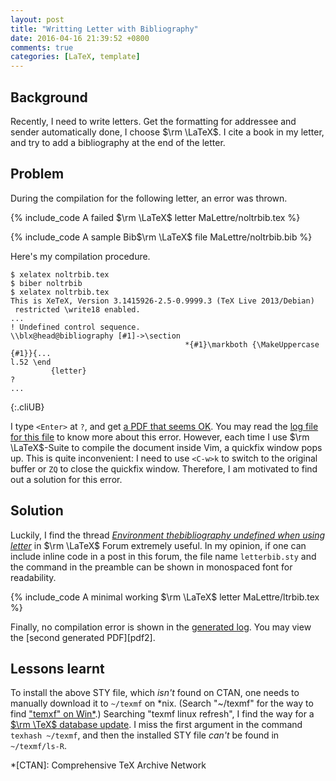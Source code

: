 ```yaml
---
layout: post
title: "Writting Letter with Bibliography"
date: 2016-04-16 21:39:52 +0800
comments: true
categories: [LaTeX, template]
---
```


Background
---

Recently, I need to write letters.  Get the formatting for addressee
and sender automatically done, I choose $\rm \LaTeX$.  I cite a book
in my letter, and try to add a bibliography at the end of the letter.

Problem
---

During the compilation for the following letter, an error was thrown.

{% include_code A failed $\rm \LaTeX$ letter MaLettre/noltrbib.tex %}

{% include_code A sample Bib$\rm \LaTeX$ file MaLettre/noltrbib.bib %}

Here's my compilation procedure.

    $ xelatex noltrbib.tex
    $ biber noltrbib
    $ xelatex noltrbib.tex
    This is XeTeX, Version 3.1415926-2.5-0.9999.3 (TeX Live 2013/Debian)
     restricted \write18 enabled.
    ...
    ! Undefined control sequence.
    \\blx@head@bibliography [#1]->\section 
                                           *{#1}\markboth {\MakeUppercase {#1}}{...
    l.52 \end
             {letter}
    ?
    ...
{:.cliUB}

I type `<Enter>` at `?`, and get [a PDF that seems OK][pdf1].  You may
read the [log file for this file][log1] to know more about this error.
However, each time I use $\rm \LaTeX$-Suite to compile the document
inside Vim, a quickfix window pops up.  This is quite inconvenient: I
need to use `<C-w>k` to switch to the original buffer or `ZQ` to close
the quickfix window.  Therefore, I am motivated to find out a solution
for this error.

<!-- more -->

Solution
---

Luckily, I find the thread
[*Environment thebibliography undefined when using letter*][sol] in
$\rm \LaTeX$ Forum extremely useful.  In my opinion, if one can
include inline code in a post in this forum, the file name
`letterbib.sty` and the command in the preamble can be shown in
monospaced font for readability.

{% include_code A minimal working $\rm \LaTeX$ letter MaLettre/ltrbib.tex %}

Finally, no compilation error is shown in the [generated log][log2].
You may view the [second generated PDF][pdf2].

Lessons learnt
---

To install the above STY file, which *isn't* found on CTAN, one needs
to manually download it to `~/texmf` on \*nix.  (Search "~/texmf" for
the way to find ["temxf" on Win\*][texmf-win].)  Searching "texmf
linux refresh", I find the way for a [$\rm \TeX$ database
update][texmf-update].  I miss the first argument in the command
`texhash ~/texmf`, and then the installed STY file *can't* be found in
`~/texmf/ls-R`.

[pdf1]: /downloads/noltrbib.pdf
[log1]: /downloads/code/MaLettre/noltrbib.log
[sol]: http://www.latex-community.org/forum/viewtopic.php?f=4&t=3359
[log2]: /downloads/code/MaLettre/ltrbib.log
[texmf-win]: http://tex.stackexchange.com/a/12702
[texmf-update]: http://www.dickimaw-books.com/latex/novices/html/texhash.html

*[CTAN]: Comprehensive TeX Archive Network
